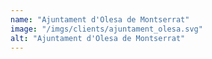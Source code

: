 ```yaml
---
name: "Ajuntament d'Olesa de Montserrat"
image: "/imgs/clients/ajuntament_olesa.svg"
alt: "Ajuntament d'Olesa de Montserrat"
---
```


